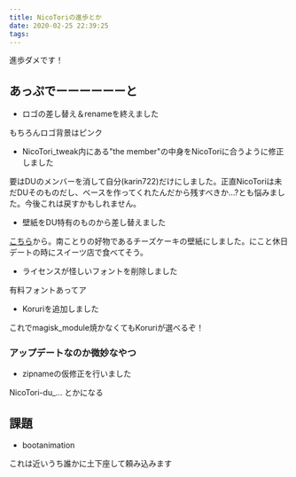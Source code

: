 ```yaml
---
title: NicoToriの進歩とか
date: 2020-02-25 22:39:25
tags:
---
```

進歩ダメです！
<!-- more -->
<!-- toc -->
## あっぷでーーーーーーと
- ロゴの差し替え＆renameを終えました

もちろんロゴ背景はピンク

- NicoTori_tweak内にある"the member"の中身をNicoToriに合うように修正しました

要はDUのメンバーを消して自分(karin722)だけにしました。正直NicoToriは未だDUそのものだし、ベースを作ってくれたんだから残すべきか...?とも悩みました。今後これは戻すかもしれません。

- 壁紙をDU特有のものから差し替えました

[こちら](https://unsplash.com/photos/dmGOOXS6Rbs)から。南ことりの好物であるチーズケーキの壁紙にしました。にこと休日デートの時にスイーツ店で食べてそう。

- ライセンスが怪しいフォントを削除しました

有料フォントあってア

- Koruriを追加しました

これでmagisk_module焼かなくてもKoruriが選べるぞ！

### アップデートなのか微妙なやつ
- zipnameの仮修正を行いました

NicoTori-du_<devcename>... とかになる

## 課題
- bootanimation

これは近いうち誰かに土下座して頼み込みます